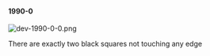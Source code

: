 #### 1990-0
![dev-1990-0-0.png](https://github.com/lil-lab/nlvr/raw/master/nlvr/dev/images/1/dev-1990-0-0.png "dev-1990-0-0.png")

There are exactly two black squares not touching any edge